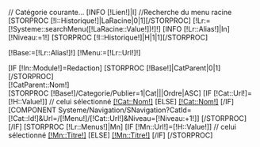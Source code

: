 // Catégorie courante...
[INFO [!Lien!]|I]
//Recherche du menu racine
[STORPROC [!I::Historique!]|LaRacine|0|1][/STORPROC]
[!Lr:=[!Systeme::searchMenu([!LaRacine::Value!])!]!]
[INFO [!Lr::Alias!]|In]
[!Niveau:=1!]
[STORPROC [!I::Historique!]|H|1|1][/STORPROC]

[!Base:=[!Lr::Alias!]!]
[!Menu:=[!Lr::Url!]!]

<div class="BlocNavigation" >
	[IF [!In::Module!]=Redaction]
		[STORPROC [!Base!]|CatParent|0|1][/STORPROC]
		<div class="EntoureNavigation">
			<div class="TitreNavigation">[!CatParent::Nom!]</div>
		</div>
		[STORPROC [!Base!]/Categorie/Publier=1|Cat|||Ordre|ASC]
			[IF [!Cat::Url!]=[!H::Value!]]
				// celui sélectionné
				<a href="/[!Menu!]/[!Cat::Url!]" class="CurrentArbo"  >[!Cat::Nom!]</a>
			[ELSE]
				<a href="/[!Menu!]/[!Cat::Url!]"  >[!Cat::Nom!]</a>
			[/IF]
			[COMPONENT Systeme/Navigation/SNavigation?CatId=[!Cat::Id!]&Url=/[!Menu!]/[!Cat::Url!]&Niveau=[!Niveau:+1!]]
		[/STORPROC]
	[/IF]	
	[STORPROC [!Lr::Menus!]|Mn]
		[IF [!Mn::Url!]=[!H::Value!]]
			// celui sélectionné
			<a href="/[!Menu!]/[!Mn::Url!]" class="CurrentArbo" >[!Mn::Titre!]</a>
		[ELSE]
			<a href="/[!Menu!]/[!Mn::Url!]" >[!Mn::Titre!]</a>
		[/IF]
	[/STORPROC]

</div>




	
